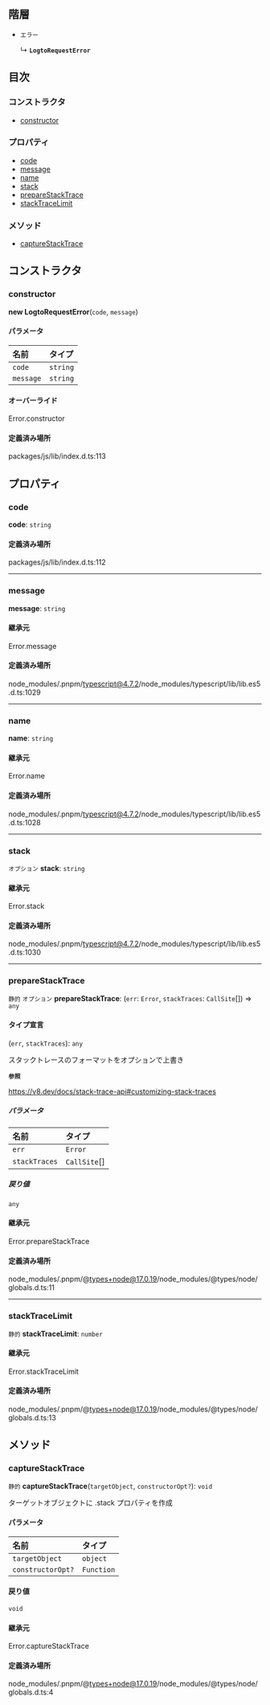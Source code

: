 ## 階層

- `エラー`

  ↳ **`LogtoRequestError`**

## 目次

### コンストラクタ

- [constructor](LogtoRequestError.md#constructor)

### プロパティ

- [code](LogtoRequestError.md#code)
- [message](LogtoRequestError.md#message)
- [name](LogtoRequestError.md#name)
- [stack](LogtoRequestError.md#stack)
- [prepareStackTrace](LogtoRequestError.md#preparestacktrace)
- [stackTraceLimit](LogtoRequestError.md#stacktracelimit)

### メソッド

- [captureStackTrace](LogtoRequestError.md#capturestacktrace)

## コンストラクタ

### constructor

**new LogtoRequestError**(`code`, `message`)

#### パラメータ

| 名前       | タイプ     |
| :-------- | :------- |
| `code`    | `string` |
| `message` | `string` |

#### オーバーライド

Error.constructor

#### 定義済み場所

packages/js/lib/index.d.ts:113

## プロパティ

### code

**code**: `string`

#### 定義済み場所

packages/js/lib/index.d.ts:112

---

### message

**message**: `string`

#### 継承元

Error.message

#### 定義済み場所

node_modules/.pnpm/typescript@4.7.2/node_modules/typescript/lib/lib.es5.d.ts:1029

---

### name

**name**: `string`

#### 継承元

Error.name

#### 定義済み場所

node_modules/.pnpm/typescript@4.7.2/node_modules/typescript/lib/lib.es5.d.ts:1028

---

### stack

`オプション` **stack**: `string`

#### 継承元

Error.stack

#### 定義済み場所

node_modules/.pnpm/typescript@4.7.2/node_modules/typescript/lib/lib.es5.d.ts:1030

---

### prepareStackTrace

`静的` `オプション` **prepareStackTrace**: (`err`: `Error`, `stackTraces`: `CallSite`[]) => `any`

#### タイプ宣言

(`err`, `stackTraces`): `any`

スタックトレースのフォーマットをオプションで上書き

**`参照`**

https://v8.dev/docs/stack-trace-api#customizing-stack-traces

##### パラメータ

| 名前          | タイプ         |
| :------------ | :----------- |
| `err`         | `Error`      |
| `stackTraces` | `CallSite`[] |

##### 戻り値

`any`

#### 継承元

Error.prepareStackTrace

#### 定義済み場所

node_modules/.pnpm/@types+node@17.0.19/node_modules/@types/node/globals.d.ts:11

---

### stackTraceLimit

`静的` **stackTraceLimit**: `number`

#### 継承元

Error.stackTraceLimit

#### 定義済み場所

node_modules/.pnpm/@types+node@17.0.19/node_modules/@types/node/globals.d.ts:13

## メソッド

### captureStackTrace

`静的` **captureStackTrace**(`targetObject`, `constructorOpt?`): `void`

ターゲットオブジェクトに .stack プロパティを作成

#### パラメータ

| 名前              | タイプ       |
| :---------------- | :--------- |
| `targetObject`    | `object`   |
| `constructorOpt?` | `Function` |

#### 戻り値

`void`

#### 継承元

Error.captureStackTrace

#### 定義済み場所

node_modules/.pnpm/@types+node@17.0.19/node_modules/@types/node/globals.d.ts:4